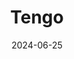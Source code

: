 ---  
layout: startup_page  
title: "Tengo"  
id: "tengo.cc"  
permalink: "/tengotengo.cc06252024/"  
website: "https://www.tengo.cc/"  
funding_round: "Seed"  
funding_amount: "€3M"  
investors: "Point Nine, OpenClassrooms, Citron, Theodo, Carrefour"  
about: "Tengo is a SaaS platform that helps businesses win more public tenders. It centralizes all public tenders and uses AI to identify, analyze, and respond to them, increasing the chances of success for businesses. The platform assists throughout the entire tender response process."  
markets: "SaaS, AI, Consulting, Software, Web Development"  
hq: "Paris, Ile-de-France, France"  
founded_year: "2023"  
linkedin: "https://www.linkedin.com/company/tengosolutions"  
twitter: ""  
instagram: ""  
facebook: ""  
crunchbase: "https://www.crunchbase.com/organization/tengo-deba"  
pitchbook: ""  

date_display: "25-Jun-2024"  
date: "2024-06-25"

# SEO Optimization  
meta_title: "Tengo - Seed Funding (€3M)"  
meta_description: "Tengo, Tengo is a SaaS platform that helps businesses win more public tenders. It centralizes all public tenders and uses AI to identify, analyze, and respon..."  
meta_keywords: "Tengo, SaaS, AI, Consulting, Software, Web Development, Seed funding"  
canonical_url: "https://startup.projectstartups.com/tengotengo.cc06252024/"  
---